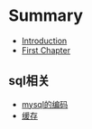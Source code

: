 # Summary

* [Introduction](README.md)
* [First Chapter](chapter1.md)

## sql相关

* [mysql的编码](sqlxiang-guan/mysqlde-bian-ma.md)
* [缓存](sqlxiang-guan/huan-cun.md)

